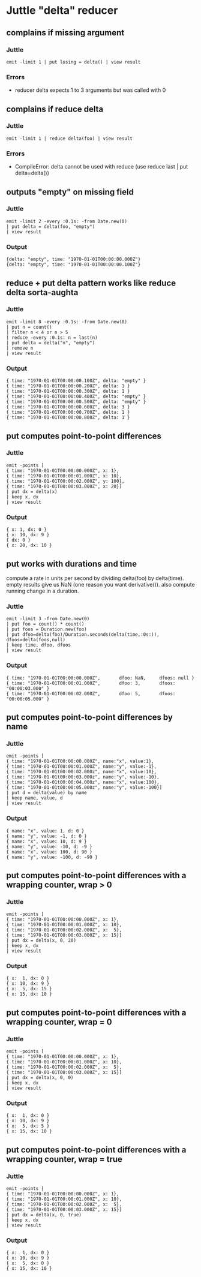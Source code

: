# Juttle "delta" reducer

## complains if missing argument
### Juttle
    emit -limit 1 | put losing = delta() | view result

### Errors
   * reducer delta expects 1 to 3 arguments but was called with 0

## complains if reduce delta
### Juttle
    emit -limit 1 | reduce delta(foo) | view result

### Errors
   * CompileError: delta cannot be used with reduce (use reduce last | put delta=delta())

## outputs "empty" on missing field
### Juttle
    emit -limit 2 -every :0.1s: -from Date.new(0)
    | put delta = delta(foo, "empty")
    | view result

### Output
    {delta: "empty", time: "1970-01-01T00:00:00.000Z"}
    {delta: "empty", time: "1970-01-01T00:00:00.100Z"}

## reduce + put delta pattern works like reduce delta sorta-aughta

### Juttle

    emit -limit 8 -every :0.1s: -from Date.new(0)
    | put n = count()
    | filter n < 4 or n > 5
    | reduce -every :0.1s: n = last(n)
    | put delta = delta("n", "empty")
    | remove n
    | view result

### Output

    { time: "1970-01-01T00:00:00.100Z", delta: "empty" }
    { time: "1970-01-01T00:00:00.200Z", delta: 1 }
    { time: "1970-01-01T00:00:00.300Z", delta: 1 }
    { time: "1970-01-01T00:00:00.400Z", delta: "empty" }
    { time: "1970-01-01T00:00:00.500Z", delta: "empty" }
    { time: "1970-01-01T00:00:00.600Z", delta: 3 }
    { time: "1970-01-01T00:00:00.700Z", delta: 1 }
    { time: "1970-01-01T00:00:00.800Z", delta: 1 }

## put computes point-to-point differences
### Juttle
    emit -points [
    { time: "1970-01-01T00:00:00.000Z", x: 1},
    { time: "1970-01-01T00:00:01.000Z", x: 10},
    { time: "1970-01-01T00:00:02.000Z", y: 100},
    { time: "1970-01-01T00:00:03.000Z", x: 20}]
    | put dx = delta(x)
    | keep x, dx
    | view result

### Output
    { x: 1, dx: 0 }
    { x: 10, dx: 9 }
    { dx: 0 }
    { x: 20, dx: 10 }

## put works with durations and time
compute a rate in units per second by dividing delta(foo) by delta(time).
empty results give us NaN (one reason you want derivative()).
also compute running change in a duration.
### Juttle
    emit -limit 3 -from Date.new(0)
    | put foo = count() * count()
    | put foos = Duration.new(foo)
    | put dfoo=delta(foo)/Duration.seconds(delta(time,:0s:)), dfoos=delta(foos,null)
    | keep time, dfoo, dfoos
    | view result

### Output
    { time: "1970-01-01T00:00:00.000Z",       dfoo: NaN,     dfoos: null }
    { time: "1970-01-01T00:00:01.000Z",       dfoo: 3,       dfoos: "00:00:03.000" }
    { time: "1970-01-01T00:00:02.000Z",       dfoo: 5,       dfoos: "00:00:05.000" }

## put computes point-to-point differences by name
### Juttle
    emit -points [
    { time: "1970-01-01T00:00:00.000Z", name:"x", value:1},
    { time: "1970-01-01T00:00:01.000Z", name:"y", value:-1},
    { time: "1970-01-01t00:00:02.000z", name:"x", value:10},
    { time: "1970-01-01t00:00:03.000z", name:"y", value:-10},
    { time: "1970-01-01t00:00:04.000z", name:"x", value:100},
    { time: "1970-01-01t00:00:05.000z", name:"y", value:-100}]
    | put d = delta(value) by name
    | keep name, value, d
    | view result

### Output
    { name: "x", value: 1, d: 0 }
    { name: "y", value: -1, d: 0 }
    { name: "x", value: 10, d: 9 }
    { name: "y", value: -10, d: -9 }
    { name: "x", value: 100, d: 90 }
    { name: "y", value: -100, d: -90 }

## put computes point-to-point differences with a wrapping counter, wrap > 0
### Juttle
    emit -points [
    { time: "1970-01-01T00:00:00.000Z", x: 1},
    { time: "1970-01-01T00:00:01.000Z", x: 10},
    { time: "1970-01-01T00:00:02.000Z", x:  5},
    { time: "1970-01-01T00:00:03.000Z", x: 15}]
    | put dx = delta(x, 0, 20)
    | keep x, dx
    | view result

### Output
    { x:  1, dx: 0 }
    { x: 10, dx: 9 }
    { x:  5, dx: 15 }
    { x: 15, dx: 10 }

## put computes point-to-point differences with a wrapping counter, wrap = 0
### Juttle
    emit -points [
    { time: "1970-01-01T00:00:00.000Z", x: 1},
    { time: "1970-01-01T00:00:01.000Z", x: 10},
    { time: "1970-01-01T00:00:02.000Z", x:  5},
    { time: "1970-01-01T00:00:03.000Z", x: 15}]
    | put dx = delta(x, 0, 0)
    | keep x, dx
    | view result

### Output
    { x:  1, dx: 0 }
    { x: 10, dx: 9 }
    { x:  5, dx: 5 }
    { x: 15, dx: 10 }

## put computes point-to-point differences with a wrapping counter, wrap = true
### Juttle
    emit -points [
    { time: "1970-01-01T00:00:00.000Z", x: 1},
    { time: "1970-01-01T00:00:01.000Z", x: 10},
    { time: "1970-01-01T00:00:02.000Z", x:  5},
    { time: "1970-01-01T00:00:03.000Z", x: 15}]
    | put dx = delta(x, 0, true)
    | keep x, dx
    | view result

### Output
    { x:  1, dx: 0 }
    { x: 10, dx: 9 }
    { x:  5, dx: 0 }
    { x: 15, dx: 10 }
